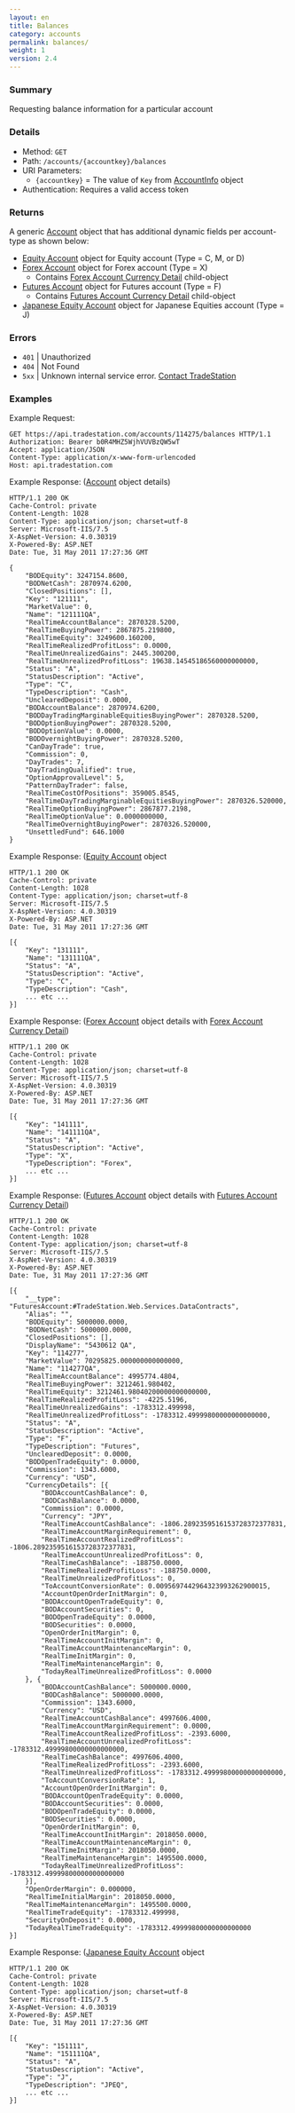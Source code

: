 ```yaml
---
layout: en
title: Balances
category: accounts
permalink: balances/
weight: 1
version: 2.4
---
```


### Summary

Requesting balance information for a particular account

### Details

* Method: `GET`
* Path: `/accounts/{accountkey}/balances`
* URI Parameters:  
  * `{accountkey}` = The value of `Key` from [AccountInfo](../../objects/account-info) object
* Authentication: Requires a valid access token

### Returns

A generic [Account](../../objects/account) object that has additional dynamic fields per account-type as shown below: 

* [Equity Account](../../objects/equity-account) object for Equity account (Type = C, M, or D)
* [Forex Account](../../objects/forex-account) object for Forex account (Type = X)  
    * Contains [Forex Account Currency Detail](../../objects/forex-account-currency-detail) child-object  
* [Futures Account](../../objects/futures-account) object for Futures account (Type = F)  
    * Contains [Futures Account Currency Detail](../../objects/futures-account-currency-detail) child-object  
* [Japanese Equity Account](../../objects/jp-equity-account) object for Japanese Equities account (Type = J)
       

### Errors

* `401` | Unauthorized
* `404` | Not Found
* `5xx` | Unknown internal service error. [Contact TradeStation](mailto:webapi@tradestation.com)

### Examples

Example Request:


    GET https://api.tradestation.com/accounts/114275/balances HTTP/1.1
    Authorization: Bearer b0R4MHZ5WjhVUVBzQW5wT
    Accept: application/JSON
    Content-Type: application/x-www-form-urlencoded
    Host: api.tradestation.com

Example Response: ([Account](../../objects/account) object details)

    HTTP/1.1 200 OK
    Cache-Control: private
    Content-Length: 1028
    Content-Type: application/json; charset=utf-8
    Server: Microsoft-IIS/7.5
    X-AspNet-Version: 4.0.30319
    X-Powered-By: ASP.NET
    Date: Tue, 31 May 2011 17:27:36 GMT
    
    {
        "BODEquity": 3247154.8600,
        "BODNetCash": 2870974.6200,
        "ClosedPositions": [],
        "Key": "121111",
        "MarketValue": 0,
        "Name": "121111QA",
        "RealTimeAccountBalance": 2870328.5200,
        "RealTimeBuyingPower": 2867875.219800,
        "RealTimeEquity": 3249600.160200,
        "RealTimeRealizedProfitLoss": 0.0000,
        "RealTimeUnrealizedGains": 2445.300200,
        "RealTimeUnrealizedProfitLoss": 19638.14545186560000000000,
        "Status": "A",
        "StatusDescription": "Active",
        "Type": "C",
        "TypeDescription": "Cash",
        "UnclearedDeposit": 0.0000,
        "BODAccountBalance": 2870974.6200,
        "BODDayTradingMarginableEquitiesBuyingPower": 2870328.5200,
        "BODOptionBuyingPower": 2870328.5200,
        "BODOptionValue": 0.0000,
        "BODOvernightBuyingPower": 2870328.5200,
        "CanDayTrade": true,
        "Commission": 0,
        "DayTrades": 7,
        "DayTradingQualified": true,
        "OptionApprovalLevel": 5,
        "PatternDayTrader": false,
        "RealTimeCostOfPositions": 359005.8545,
        "RealTimeDayTradingMarginableEquitiesBuyingPower": 2870326.520000,
        "RealTimeOptionBuyingPower": 2867877.2198,
        "RealTimeOptionValue": 0.0000000000,
        "RealTimeOvernightBuyingPower": 2870326.520000,
        "UnsettledFund": 646.1000
    }

Example Response: ([Equity Account](../../objects/equity-account) object

    HTTP/1.1 200 OK
    Cache-Control: private
    Content-Length: 1028
    Content-Type: application/json; charset=utf-8
    Server: Microsoft-IIS/7.5
    X-AspNet-Version: 4.0.30319
    X-Powered-By: ASP.NET
    Date: Tue, 31 May 2011 17:27:36 GMT
    
    [{
        "Key": "131111",
        "Name": "131111QA",
        "Status": "A",
        "StatusDescription": "Active",
        "Type": "C",
        "TypeDescription": "Cash",
        ... etc ...
    }]

Example Response: ([Forex Account](../../objects/forex-account) object details with [Forex Account Currency Detail](../../objects/forex-account-currency-detail))

    HTTP/1.1 200 OK
    Cache-Control: private
    Content-Length: 1028
    Content-Type: application/json; charset=utf-8
    Server: Microsoft-IIS/7.5
    X-AspNet-Version: 4.0.30319
    X-Powered-By: ASP.NET
    Date: Tue, 31 May 2011 17:27:36 GMT
    
    [{
        "Key": "141111",
        "Name": "141111QA",
        "Status": "A",
        "StatusDescription": "Active",
        "Type": "X",
        "TypeDescription": "Forex",
        ... etc ...
    }]
    
Example Response: ([Futures Account](../../objects/futures-account) object details with [Futures Account Currency Detail](../../objects/futures-account-currency-detail))

    HTTP/1.1 200 OK
    Cache-Control: private
    Content-Length: 1028
    Content-Type: application/json; charset=utf-8
    Server: Microsoft-IIS/7.5
    X-AspNet-Version: 4.0.30319
    X-Powered-By: ASP.NET
    Date: Tue, 31 May 2011 17:27:36 GMT
    
    [{
        "__type": "FuturesAccount:#TradeStation.Web.Services.DataContracts",
        "Alias": "",
        "BODEquity": 5000000.0000,
        "BODNetCash": 5000000.0000,
        "ClosedPositions": [],
        "DisplayName": "5430612 QA",
        "Key": "114277",
        "MarketValue": 70295825.000000000000000,
        "Name": "114277QA",
        "RealTimeAccountBalance": 4995774.4804,
        "RealTimeBuyingPower": 3212461.980402,
        "RealTimeEquity": 3212461.98040200000000000000,
        "RealTimeRealizedProfitLoss": -4225.5196,
        "RealTimeUnrealizedGains": -1783312.499998,
        "RealTimeUnrealizedProfitLoss": -1783312.49999800000000000000,
        "Status": "A",
        "StatusDescription": "Active",
        "Type": "F",
        "TypeDescription": "Futures",
        "UnclearedDeposit": 0.0000,
        "BODOpenTradeEquity": 0.0000,
        "Commission": 1343.6000,
        "Currency": "USD",
        "CurrencyDetails": [{
            "BODAccountCashBalance": 0,
            "BODCashBalance": 0.0000,
            "Commission": 0.0000,
            "Currency": "JPY",
            "RealTimeAccountCashBalance": -1806.2892359516153728372377831,
            "RealTimeAccountMarginRequirement": 0,
            "RealTimeAccountRealizedProfitLoss": -1806.2892359516153728372377831,
            "RealTimeAccountUnrealizedProfitLoss": 0,
            "RealTimeCashBalance": -188750.0000,
            "RealTimeRealizedProfitLoss": -188750.0000,
            "RealTimeUnrealizedProfitLoss": 0,
            "ToAccountConversionRate": 0.0095697442964323993262900015,
            "AccountOpenOrderInitMargin": 0,
            "BODAccountOpenTradeEquity": 0,
            "BODAccountSecurities": 0,
            "BODOpenTradeEquity": 0.0000,
            "BODSecurities": 0.0000,
            "OpenOrderInitMargin": 0,
            "RealTimeAccountInitMargin": 0,
            "RealTimeAccountMaintenanceMargin": 0,
            "RealTimeInitMargin": 0,
            "RealTimeMaintenanceMargin": 0,
            "TodayRealTimeUnrealizedProfitLoss": 0.0000
        }, {
            "BODAccountCashBalance": 5000000.0000,
            "BODCashBalance": 5000000.0000,
            "Commission": 1343.6000,
            "Currency": "USD",
            "RealTimeAccountCashBalance": 4997606.4000,
            "RealTimeAccountMarginRequirement": 0.0000,
            "RealTimeAccountRealizedProfitLoss": -2393.6000,
            "RealTimeAccountUnrealizedProfitLoss": -1783312.49999800000000000000,
            "RealTimeCashBalance": 4997606.4000,
            "RealTimeRealizedProfitLoss": -2393.6000,
            "RealTimeUnrealizedProfitLoss": -1783312.49999800000000000000,
            "ToAccountConversionRate": 1,
            "AccountOpenOrderInitMargin": 0,
            "BODAccountOpenTradeEquity": 0.0000,
            "BODAccountSecurities": 0.0000,
            "BODOpenTradeEquity": 0.0000,
            "BODSecurities": 0.0000,
            "OpenOrderInitMargin": 0,
            "RealTimeAccountInitMargin": 2018050.0000,
            "RealTimeAccountMaintenanceMargin": 0,
            "RealTimeInitMargin": 2018050.0000,
            "RealTimeMaintenanceMargin": 1495500.0000,
            "TodayRealTimeUnrealizedProfitLoss": -1783312.49999800000000000000
        }],
        "OpenOrderMargin": 0.000000,
        "RealTimeInitialMargin": 2018050.0000,
        "RealTimeMaintenanceMargin": 1495500.0000,
        "RealTimeTradeEquity": -1783312.499998,
        "SecurityOnDeposit": 0.0000,
        "TodayRealTimeTradeEquity": -1783312.49999800000000000000
    }]


Example Response: ([Japanese Equity Account](../../objects/jp-equity-account) object

    HTTP/1.1 200 OK
    Cache-Control: private
    Content-Length: 1028
    Content-Type: application/json; charset=utf-8
    Server: Microsoft-IIS/7.5
    X-AspNet-Version: 4.0.30319
    X-Powered-By: ASP.NET
    Date: Tue, 31 May 2011 17:27:36 GMT
    
    [{
        "Key": "151111",
        "Name": "151111QA",
        "Status": "A",
        "StatusDescription": "Active",
        "Type": "J",
        "TypeDescription": "JPEQ",
        ... etc ...
    }]
